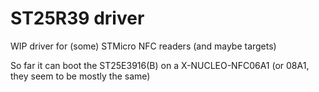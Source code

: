 # ST25R39 driver

WIP driver for (some) STMicro NFC readers (and maybe targets)

So far it can boot the ST25E3916(B) on a X-NUCLEO-NFC06A1 (or 08A1, they seem to be mostly the same)
